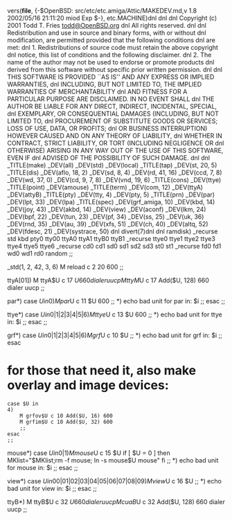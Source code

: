 vers(__file__,
	{-$OpenBSD: src/etc/etc.amiga/Attic/MAKEDEV.md,v 1.8 2002/05/16 21:11:20 miod Exp $-},
etc.MACHINE)dnl
dnl
dnl Copyright (c) 2001 Todd T. Fries <todd@OpenBSD.org>
dnl All rights reserved.
dnl
dnl Redistribution and use in source and binary forms, with or without
dnl modification, are permitted provided that the following conditions
dnl are met:
dnl 1. Redistributions of source code must retain the above copyright
dnl    notice, this list of conditions and the following disclaimer.
dnl 2. The name of the author may not be used to endorse or promote products
dnl    derived from this software without specific prior written permission.
dnl
dnl THIS SOFTWARE IS PROVIDED ``AS IS'' AND ANY EXPRESS OR IMPLIED WARRANTIES,
dnl INCLUDING, BUT NOT LIMITED TO, THE IMPLIED WARRANTIES OF MERCHANTABILITY
dnl AND FITNESS FOR A PARTICULAR PURPOSE ARE DISCLAIMED.  IN NO EVENT SHALL
dnl THE AUTHOR BE LIABLE FOR ANY DIRECT, INDIRECT, INCIDENTAL, SPECIAL,
dnl EXEMPLARY, OR CONSEQUENTIAL DAMAGES (INCLUDING, BUT NOT LIMITED TO,
dnl PROCUREMENT OF SUBSTITUTE GOODS OR SERVICES; LOSS OF USE, DATA, OR PROFITS;
dnl OR BUSINESS INTERRUPTION) HOWEVER CAUSED AND ON ANY THEORY OF LIABILITY,
dnl WHETHER IN CONTRACT, STRICT LIABILITY, OR TORT (INCLUDING NEGLIGENCE OR
dnl OTHERWISE) ARISING IN ANY WAY OUT OF THE USE OF THIS SOFTWARE, EVEN IF
dnl ADVISED OF THE POSSIBILITY OF SUCH DAMAGE.
dnl
dnl
_TITLE(make)
_DEV(all)
_DEV(std)
_DEV(local)
_TITLE(tap)
_DEV(st, 20, 5)
_TITLE(dis)
_DEV(aflo, 18, 2)
_DEV(sd, 8, 4)
_DEV(rd, 41, 16)
_DEV(ccd, 7, 8)
_DEV(wd, 37, 0)
_DEV(cd, 9, 7, 8)
_DEV(vnd, 19, 6)
_TITLE(cons)
_DEV(ttye)
_TITLE(point)
_DEV(amouse)
_TITLE(term)
_DEV(com, 12)
_DEV(ttyA)
_DEV(attyB)
_TITLE(pty)
_DEV(tty, 4)
_DEV(pty, 5)
_TITLE(prn)
_DEV(par)
_DEV(lpt, 33)
_DEV(lpa)
_TITLE(spec)
_DEV(grf_amiga, 10)
_DEV(kbd, 14)
_DEV(joy, 43)
_DEV(akbd, 14)
_DEV(view)
_DEV(aconf)
_DEV(lkm, 24)
_DEV(bpf, 22)
_DEV(tun, 23)
_DEV(pf, 34)
_DEV(ss, 25)
_DEV(uk, 36)
_DEV(rnd, 35)
_DEV(au, 39)
_DEV(xfs, 51)
_DEV(ch, 40)
_DEV(altq, 52)
_DEV(fdesc, 21)
_DEV(systrace, 50)
dnl
divert(7)dnl
dnl
ramdisk)
	_recurse std kbd pty0 tty00 ttyA0 ttyA1 ttyB0 ttyB1
	_recurse ttye0 ttye1 ttye2 ttye3 ttye4 ttye5 ttye6
	_recurse cd0 cd1 sd0 sd1 sd2 sd3 st0 st1
	_recurse fd0 fd1 wd0 wd1 rd0 random
	;;

_std(1, 2, 42, 3, 6)
	M reload	c 2 20 600
	;;

ttyA[01])
	M ttyA$U c 17 $U 660 dialer uucp
	M ttyM$U c 17 Add($U, 128) 660 dialer uucp
	;;

par*)
	case $U in
	0)
		M par$U c 11 $U 600
		;;
	*)
		echo bad unit for par in: $i
		;;
	esac
	;;

ttye*)
	case $U in
	0|1|2|3|4|5|6)
		M ttye$U c 13 $U 600
		;;
	*)
		echo bad unit for ttye in: $i
		;;
	esac
	;;

grf*)
	case $U in
	0|1|2|3|4|5|6)
		M grf$U c 10 $U
		;;
	*)
		echo bad unit for grf in: $i
		;;
	esac
# for those that need it, also make overlay and image devices:
	case $U in
	4)
		M grfov$U c 10 Add($U, 16) 600
		M grfim$U c 10 Add($U, 32) 600
		;;
	esac
	;;

mouse*)
	case $U in
	0|1)
		M mouse$U c 15 $U
		if [ $U = 0 ]
		then 
			MKlist="$MKlist;rm -f mouse; ln -s mouse$U mouse"
		fi
		;;
	*)
		echo bad unit for mouse in: $i
		;;
	esac
	;;

view*)
	case $U in
	00|01|02|03|04|05|06|07|08|09)
		M view$U c 16 $U
		;;
	*)
		echo bad unit for view in: $i
		;;
	esac
	;;

ttyB*)
	M ttyB$U c 32 $U 660 dialer uucp
	M cuaB$U c 32 Add($U, 128) 660 dialer uucp
	;;
